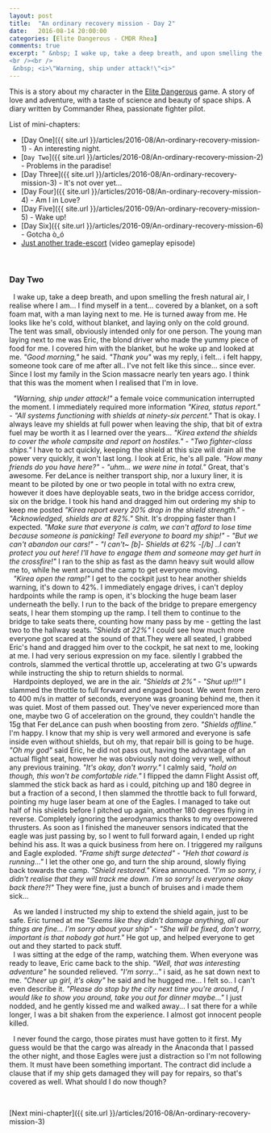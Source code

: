 ```yaml
---
layout: post
title:  "An ordinary recovery mission - Day 2"
date:   2016-08-14 20:00:00
categories: [Elite Dangerous - CMDR Rhea]
comments: true
excerpt: " &nbsp; I wake up, take a deep breath, and upon smelling the fresh natural air, I realise where I am... I find myself in a tent... covered by a blanket, on a soft foam mat, with a man laying next to me. He is turned away from me. He looks like he's cold, without blanket, and laying only on the cold ground. The tent was small, obviously intended only for one person. The young man laying next to me was Eric, the blond driver who made the yummy piece of food for me. I covered him with the blanket, but he woke up and looked at me. <i>\"Good morning,\"</i> he said. <i>\"Thank you\"</i> was my reply, i felt... i felt happy, someone took care of me after all.. I've not felt like this since... since ever. Since I lost my family in the Scion massacre nearly ten years ago. I think that this was the moment when I realised that I'm in love.
<br /><br />
 &nbsp; <i>\"Warning, ship under attack!\"<i>"
---
```

This is a story about my character in the [Elite Dangerous](https://www.youtube.com/watch?v=yEjNmKpVAgc) game.
A story of love and adventure, with a taste of science and beauty of space ships. A diary written by Commander Rhea, passionate fighter pilot.

List of mini-chapters:
* [Day One]({{ site.url }}/articles/2016-08/An-ordinary-recovery-mission-1) - An interesting night.
* [`Day Two`]({{ site.url }}/articles/2016-08/An-ordinary-recovery-mission-2) - Problems in the paradise!
* [Day Three]({{ site.url }}/articles/2016-08/An-ordinary-recovery-mission-3) - It's not over yet...
* [Day Four]({{ site.url }}/articles/2016-08/An-ordinary-recovery-mission-4) - Am I in Love?
* [Day Five]({{ site.url }}/articles/2016-09/An-ordinary-recovery-mission-5) - Wake up!
* [Day Six]({{ site.url }}/articles/2016-09/An-ordinary-recovery-mission-6) - Gotcha ò\_ó
* [Just another trade-escort](https://www.youtube.com/watch?v=O3zY_zafRLQ) (video gameplay episode)

&nbsp;

### Day Two

 &nbsp; I wake up, take a deep breath, and upon smelling the fresh natural air, I realise where I am... I find myself in a tent... covered by a blanket, on a soft foam mat, with a man laying next to me. He is turned away from me. He looks like he's cold, without blanket, and laying only on the cold ground. The tent was small, obviously intended only for one person. The young man laying next to me was Eric, the blond driver who made the yummy piece of food for me. I covered him with the blanket, but he woke up and looked at me. _"Good morning,"_ he said. _"Thank you"_ was my reply, i felt... i felt happy, someone took care of me after all.. I've not felt like this since... since ever. Since I lost my family in the Scion massacre nearly ten years ago. I think that this was the moment when I realised that I'm in love.

 &nbsp; _"Warning, ship under attack!"_ a female voice communication interrupted the moment. I immediately required more information _"Kirea, status report."_ - _"All systems functioning with shields at ninety-six percent."_ That is okay. I always leave my shields at full power when leaving the ship, that bit of extra fuel may be worth it as I learned over the years... _"Kirea extend the shields to cover the whole campsite and report on hostiles."_ - _"Two fighter-class ships."_ I have to act quickly, keeping the shield at this size will drain all the power very quickly, it won't last long. I look at Eric, he's all pale. _"How many friends do you have here?"_ - _"uhm... we were nine in total."_ Great, that's awesome. Fer deLance is neither transport ship, nor a luxury liner, it is meant to be piloted by one or two people in total with no extra crew, however it does have deployable seats, two in the bridge access corridor, six on the bridge. I took his hand and dragged him out ordering my ship to keep me posted _"Kirea report every 20% drop in the shield strength."_ - _"Acknowledged, shields are at 82%."_ Shit. It's dropping faster than I expected. _"Make sure that everyone is calm, we can't afford to lose time because someone is panicking! Tell everyone to board my ship!"_ - _"But we can't abandon our cars!"_ - _"I can't~ [b]- Shields at 62% -[/b] ..I can't protect you out here! I'll have to engage them and someone may get hurt in the crossfire!"_ I ran to the ship as fast as the damn heavy suit would allow me to, while he went around the camp to get everyone moving.
<br /> &nbsp; _"Kirea open the ramp!"_ I get to the cockpit just to hear another shields warning, it's down to 42%. I immediately engage drives, i can't deploy hardpoints while the ramp is open, it's blocking the huge beam laser underneath the belly. I run to the back of the bridge to prepare emergency seats, I hear them stomping up the ramp. I tell them to continue to the bridge to take seats there, counting how many pass by me - getting the last two to the hallway seats. _"Shields at 22%"_ I could see how much more everyone got scared at the sound of that.They were all seated, I grabbed Eric's hand and dragged him over to the cockpit, he sat next to me, looking at me. I had very serious expression on my face. silently I grabbed the controls, slammed the vertical throttle up, accelerating at two G's upwards while instructing the ship to return shields to normal.
<br /> &nbsp; Hardpoints deployed, we are in the air. _"Shields at 2%"_ - _"Shut up!!!"_ I slammed the throttle to full forward and engaged boost. We went from zero to 400 m/s in matter of seconds, everyone was groaning behind me, then it was quiet. Most of them passed out. They've never experienced more than one, maybe two G of acceleration on the ground, they couldn't handle the 15g that Fer deLance can push when boosting from zero. _"Shields offline."_ I'm happy. I know that my ship is very well armored and everyone is safe inside even without shields, but oh my, that repair bill is going to be huge. _"Oh my god"_ said Eric, he did not pass out, having the advantage of an actual flight seat, however he was obviously not doing very well, without any previous training. _"It's okay, don't worry."_ I calmly said, _"hold on though, this won't be comfortable ride."_ I flipped the damn Flight Assist off, slammed the stick back as hard as i could, pitching up and 180 degree in but a fraction of a second, I then slammed the throttle back to full forward, pointing my huge laser beam at one of the Eagles. I managed to take out half of his shields before I pitched up again, another 180 degrees flying in reverse. Completely ignoring the aerodynamics thanks to my overpowered thrusters. As soon as I finished the maneuver sensors indicated that the eagle was just passing by, so I went to full forward again, I ended up right behind his ass. It was a quick business from here on. I triggered my railguns and Eagle exploded. _"Frame shift surge detected"_ - _"Heh that coward is running..."_ I let the other one go, and turn the ship around, slowly flying back towards the camp. _"Shield restored."_ Kirea announced. _"I'm so sorry, i didn't realise that they will track me down. I'm so sorry! Is everyone okay back there?!"_ They were fine, just a bunch of bruises and i made them sick...

 &nbsp; As we landed I instructed my ship to extend the shield again, just to be safe. Eric turned at me _"Seems like they didn't damage anything, all our things are fine... I'm sorry about your ship"_ - _"She will be fixed, don't worry, important is that nobody got hurt."_ He got up, and helped everyone to get out and they started to pack stuff.
<br /> &nbsp; I was sitting at the edge of the ramp, watching them. When everyone was ready to leave, Eric came back to the ship. _"Well, that was interesting adventure"_ he sounded relieved. _"I'm sorry..."_ i said, as he sat down next to me. _"Cheer up girl, it's okay"_ he said and he hugged me... I felt so.. I can't even describe it. _"Please do stop by the city next time you're around, I would like to show you around, take you out for dinner maybe..."_ I just nodded, and he gently kissed me and walked away... I sat there for a while longer, I was a bit shaken from the experience. I almost got innocent people killed.

 &nbsp; I never found the cargo, those pirates must have gotten to it first. My guess would be that the cargo was already in the Anaconda that I passed the other night, and those Eagles were just a distraction so I'm not following them. It must have been something important. The contract did include a clause that if my ship gets damaged they will pay for repairs, so that's covered as well. What should I do now though?

&nbsp;

[Next mini-chapter]({{ site.url }}/articles/2016-08/An-ordinary-recovery-mission-3)
